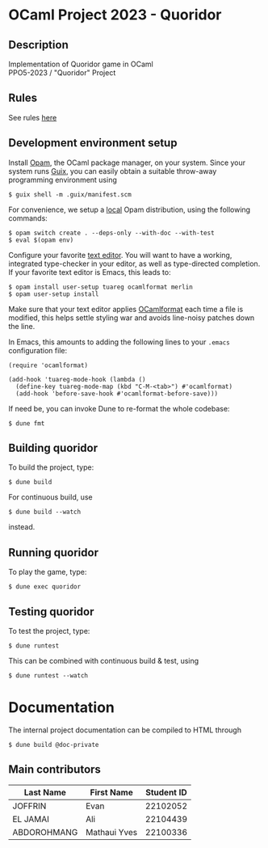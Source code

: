 # OCaml Project 2023 - Quoridor

## Description

Implementation of Quoridor game in OCaml\
PPO5-2023 / "Quoridor" Project

## Rules

See rules [here](doc/Quoridor-specification.pdf)

## Development environment setup

Install [Opam](https://opam.ocaml.org/doc/Install.html), the OCaml
package manager, on your system. Since your system runs
[Guix](https://guix.gnu.org/), you can easily obtain a suitable
throw-away programming environment using

```
$ guix shell -m .guix/manifest.scm
```

For convenience, we setup a [local](https://opam.ocaml.org/blog/opam-local-switches/) Opam distribution, using the following commands:

```
$ opam switch create . --deps-only --with-doc --with-test
$ eval $(opam env)
```

Configure your favorite [text
editor](http://dev.realworldocaml.org/install.html#editor-setup). You
will want to have a working, integrated type-checker in your editor,
as well as type-directed completion. If your favorite text editor is
Emacs, this leads to:

```
$ opam install user-setup tuareg ocamlformat merlin
$ opam user-setup install
```

Make sure that your text editor applies
[OCamlformat](https://ocaml.org/p/ocamlformat/0.22.4/doc/editor_setup.html#editor-setup)
each time a file is modified, this helps settle styling war and avoids
line-noisy patches down the line.

In Emacs, this amounts to adding the following lines to your `.emacs`
configuration file:

```elisp
(require 'ocamlformat)

(add-hook 'tuareg-mode-hook (lambda ()
  (define-key tuareg-mode-map (kbd "C-M-<tab>") #'ocamlformat)
  (add-hook 'before-save-hook #'ocamlformat-before-save)))
```

If need be, you can invoke Dune to re-format the whole codebase:

```
$ dune fmt
```

## Building quoridor

To build the project, type:

```
$ dune build
```

For continuous build, use

```
$ dune build --watch
```

instead.

## Running quoridor

To play the game, type:

```
$ dune exec quoridor
```

## Testing quoridor

To test the project, type:

```
$ dune runtest
```

This can be combined with continuous build & test, using

```
$ dune runtest --watch
```

# Documentation

The internal project documentation can be compiled to HTML through

```
$ dune build @doc-private
```


## Main contributors
| Last Name | First Name | Student ID |
| ---- | ------- | ---------- |
| JOFFRIN | Evan | 22102052 |
| EL JAMAI | Ali | 22104439 |
| ABDOROHMANG | Mathaui Yves | 22100336 |